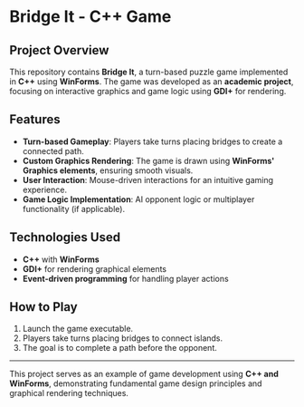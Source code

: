 # Bridge It - C++ Game

## Project Overview
This repository contains **Bridge It**, a turn-based puzzle game implemented in **C++** using **WinForms**. The game was developed as an **academic project**, focusing on interactive graphics and game logic using **GDI+** for rendering.

## Features
- **Turn-based Gameplay**: Players take turns placing bridges to create a connected path.
- **Custom Graphics Rendering**: The game is drawn using **WinForms' Graphics elements**, ensuring smooth visuals.
- **User Interaction**: Mouse-driven interactions for an intuitive gaming experience.
- **Game Logic Implementation**: AI opponent logic or multiplayer functionality (if applicable).

## Technologies Used
- **C++** with **WinForms**
- **GDI+** for rendering graphical elements
- **Event-driven programming** for handling player actions

## How to Play
1. Launch the game executable.
2. Players take turns placing bridges to connect islands.
3. The goal is to complete a path before the opponent.

---
This project serves as an example of game development using **C++ and WinForms**, demonstrating fundamental game design principles and graphical rendering techniques.
